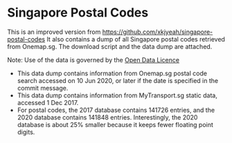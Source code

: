 Singapore Postal Codes
======================

This is an improved version from https://github.com/xkjyeah/singapore-postal-codes
It also contains a dump of all Singapore postal codes retrieved from Onemap.sg.
The download script and the data dump are attached.

Note: Use of the data is governed by the [Open Data Licence](https://www.onemap.sg/legal/opendatalicence.html)

- This data dump contains information from Onemap.sg postal code search accessed on 10 Jun 2020, or later if the date is specified in the commit message.
- This data dump contains information from MyTransport.sg static data, accessed 1 Dec 2017.
- For postal codes, the 2017 database contains 141726 entries, and the 2020 database contains 141848 entries. Interestingly, the 2020 database is about 25% smaller because it keeps fewer floating point digits.
